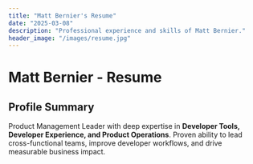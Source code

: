 ```yaml
---
title: "Matt Bernier's Resume"
date: "2025-03-08"
description: "Professional experience and skills of Matt Bernier."
header_image: "/images/resume.jpg"
---
```


# Matt Bernier - Resume

## Profile Summary
Product Management Leader with deep expertise in **Developer Tools, Developer Experience, and Product Operations**. Proven ability to lead cross-functional teams, improve developer workflows, and drive measurable business impact.
